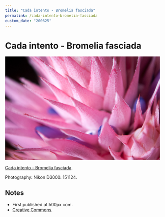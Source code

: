 ```yaml
---
title: "Cada intento - Bromelia fasciada"
permalink: /cada-intento-bromelia-fasciada
custom_date: "200625"
---
```


# Cada intento - Bromelia fasciada

![Cada intento - Bromelia fasciada by jProgr](/assets/images/cada_intento_bromelia_fasciada.jpg)

[Cada intento - Bromelia fasciada](https://web.500px.com/photo/128873393/Cada-intento--Bromelia-fasciada-by-Crist%C3%B3bal--Mel%C3%A9ndez/).

Photography: Nikon D3000. 151124.

## Notes

- First published at 500px.com.
- [Creative Commons](https://creativecommons.org/licenses/by/3.0/).
